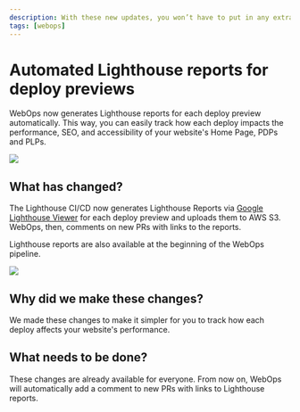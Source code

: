 ```yaml
---
description: With these new updates, you won’t have to put in any extra effort to generate Lighthouse reports. WebOps will do it automatically for you, providing reports for every deploy's Home Page, PDP and PLP.
tags: [webops]
---
```


# Automated Lighthouse reports for deploy previews

WebOps now generates Lighthouse reports for each deploy preview automatically. This way, you can easily track how each deploy impacts the performance, SEO, and accessibility of your website's Home Page, PDPs and PLPs.

![](/img/releases/lighthouse-reports.png)

## What has changed?

The Lighthouse CI/CD now generates Lighthouse Reports via [Google Lighthouse Viewer](https://googlechrome.github.io/lighthouse/viewer/) for each deploy preview and uploads them to AWS S3. WebOps, then, comments on new PRs with links to the reports. 

Lighthouse reports are also available at the beginning of the WebOps pipeline.

![](/img/releases/lighthouse-reports-pipeline.png)

## Why did we make these changes?

We made these changes to make it simpler for you to track how each deploy affects your website's performance.

## What needs to be done?

These changes are already available for everyone. From now on, WebOps will automatically add a comment to new PRs with links to Lighthouse reports.